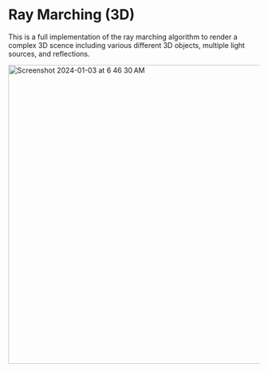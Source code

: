 # Ray Marching (3D)
This is a full implementation of the ray marching algorithm to render a complex 3D scence including various different 3D objects, multiple light sources, and reflections.

<img width="599" alt="Screenshot 2024-01-03 at 6 46 30 AM" src="https://github.com/caseyhild/3D-Scenes-Games/assets/44584719/d5dc425d-cc95-4696-a209-0e0f93c7d3c8">
